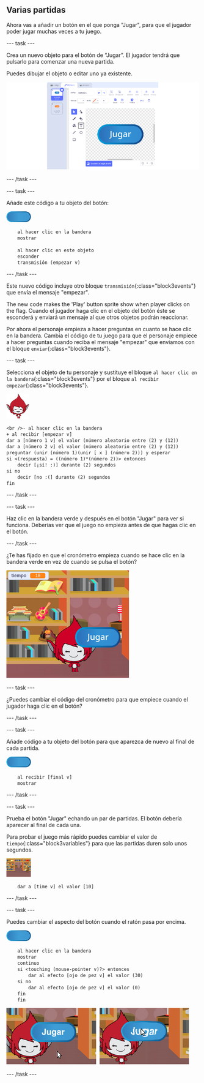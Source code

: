 ## Varias partidas

Ahora vas a añadir un botón en el que ponga "Jugar", para que el jugador poder jugar muchas veces a tu juego.

\--- task \---

Crea un nuevo objeto para el botón de “Jugar”. El jugador tendrá que pulsarlo para comenzar una nueva partida.

Puedes dibujar el objeto o editar uno ya existente.

![Imagen del botón de jugar](images/brain-play.png)

\--- /task \---

\--- task \---

Añade este código a tu objeto del botón:

![Objeto del botón](images/button-sprite.png)

```blocks3
    al hacer clic en la bandera
    mostrar

    al hacer clic en este objeto
    esconder
    transmisión (empezar v)
```

\--- /task \---

Este nuevo código incluye otro bloque `transmisión`{:class="block3events"} que envía el mensaje "empezar".

The new code makes the 'Play' button sprite show when player clicks on the flag. Cuando el jugador haga clic en el objeto del botón éste se esconderá y enviará un mensaje al que otros objetos podrán reaccionar.

Por ahora el personaje empieza a hacer preguntas en cuanto se hace clic en la bandera. Cambia el código de tu juego para que el personaje empiece a hacer preguntas cuando reciba el mensaje "empezar" que enviamos con el bloque `enviar`{:class="block3events"}.

\--- task \---

Selecciona el objeto de tu personaje y sustituye el bloque `al hacer clic en la bandera`{:class="block3events"} por el bloque `al recibir empezar`{:class="block3events"}.

![Objeto del personaje](images/giga-sprite.png)

```blocks3
<br />- al hacer clic en la bandera
+ al recibir [empezar v]
dar a [número 1 v] el valor (número aleatorio entre (2) y (12))
dar a [número 2 v] el valor (número aleatorio entre (2) y (12))
preguntar (unir (número 1)(unir [ x ] (número 2))) y esperar
si <(respuesta) = ((número 1)*(número 2))> entonces
    decir [¡sí! :)] durante (2) segundos
si no
    decir [no :(] durante (2) segundos
fin
```

\--- /task \---

\--- task \---

Haz clic en la bandera verde y después en el botón "Jugar" para ver si funciona. Deberías ver que el juego no empieza antes de que hagas clic en el botón.

\--- /task \---

¿Te has fijado en que el cronómetro empieza cuando se hace clic en la bandera verde en vez de cuando se pulsa el botón?

![El cronómetro ha comenzado](images/brain-timer-bug.png)

\--- task \---

¿Puedes cambiar el código del cronómetro para que empiece cuando el jugador haga clic en el botón?

\--- /task \---

\--- task \---

Añade código a tu objeto del botón para que aparezca de nuevo al final de cada partida.

![Objeto del botón](images/button-sprite.png)

```blocks3
    al recibir [final v]
    mostrar
```

\--- /task \---

\--- task \---

Prueba el botón "Jugar" echando un par de partidas. El botón debería aparecer al final de cada una.

Para probar el juego más rápido puedes cambiar el valor de `tiempo`{:class="block3variables"} para que las partidas duren solo unos segundos.

![Escenario](images/stage-sprite.png)

```blocks3
    dar a [time v] el valor [10]
```

\--- /task \---

\--- task \---

Puedes cambiar el aspecto del botón cuando el ratón pasa por encima.

![Botón](images/button-sprite.png)

```blocks3
    al hacer clic en la bandera
    mostrar
    continuo
    si <touching (mouse-pointer v)?> entonces
        dar al efecto [ojo de pez v] el valor (30)
    si no
        dar al efecto [ojo de pez v] el valor (0)
    fin
    fin
```

![captura de pantalla](images/brain-fisheye.png)

\--- /task \---